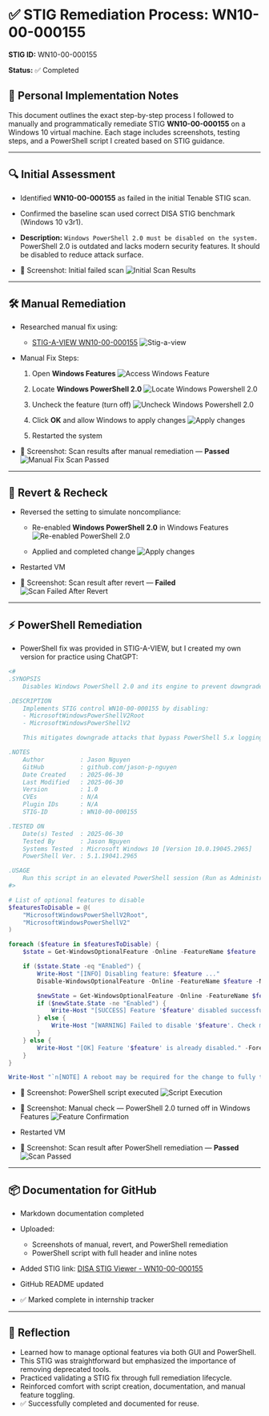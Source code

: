 # ✅ STIG Remediation Process: WN10-00-000155

**STIG ID:** WN10-00-000155

**Status:** ✅ Completed

## 🧾 Personal Implementation Notes

This document outlines the exact step-by-step process I followed to manually and programmatically remediate STIG **WN10-00-000155** on a Windows 10 virtual machine. Each stage includes screenshots, testing steps, and a PowerShell script I created based on STIG guidance.

---

## 🔍 Initial Assessment

* Identified **WN10-00-000155** as failed in the initial Tenable STIG scan.

* Confirmed the baseline scan used correct DISA STIG benchmark (Windows 10 v3r1).

* **Description:**
  `Windows PowerShell 2.0 must be disabled on the system.`
  PowerShell 2.0 is outdated and lacks modern security features. It should be disabled to reduce attack surface.

* 📸 Screenshot: Initial failed scan
  ![Initial Scan Results](screenshots/1_Initial_scan_results.png)

---

## 🛠 Manual Remediation

* Researched manual fix using:

  * [STIG-A-VIEW WN10-00-000155](https://stigaview.com/products/win10/v3r1/WN10-00-000155/)
    ![Stig-a-view](screenshots/2_STIG-A-VIEW.png)

* Manual Fix Steps:

  1. Open **Windows Features**
  ![Access Windows Feature](screenshots/3_Access_Windows_Features.png)

  2. Locate **Windows PowerShell 2.0**
  ![Locate Windows Powershell 2.0](screenshots/4_Windows_Features.png)
  
  3. Uncheck the feature (turn off)
  ![Uncheck Windows Powershell 2.0](screenshots/5_Uncheck_Powershell_2.0.png) 
     
  4. Click **OK** and allow Windows to apply changes
  ![Apply changes](screenshots/6_Apply_changes.png) 
  
  5. Restarted the system 

* 📸 Screenshot: Scan results after manual remediation — **Passed**
  ![Manual Fix Scan Passed](screenshots/7_Manual_Fix_Scan_Results.png)

---

## 🔁 Revert & Recheck

* Reversed the setting to simulate noncompliance:

  * Re-enabled **Windows PowerShell 2.0** in Windows Features
  ![Re-enabled PowerShell 2.0](screenshots/8_Re-enabled_Powershell_2.0.png)

  * Applied and completed change
  ![Apply changes](screenshots/9_Apply_changes.png)

* Restarted VM

* 📸 Screenshot: Scan result after revert — **Failed**
  ![Scan Failed After Revert](screenshots/10_Revert_fix_scan_results.png)

---

## ⚡ PowerShell Remediation

* PowerShell fix was provided in STIG-A-VIEW, but I created my own version for practice using ChatGPT:

```powershell
<#
.SYNOPSIS
    Disables Windows PowerShell 2.0 and its engine to prevent downgrade attacks.

.DESCRIPTION
    Implements STIG control WN10-00-000155 by disabling:
    - MicrosoftWindowsPowerShellV2Root
    - MicrosoftWindowsPowerShellV2

    This mitigates downgrade attacks that bypass PowerShell 5.x logging features.

.NOTES
    Author          : Jason Nguyen
    GitHub          : github.com/jason-p-nguyen
    Date Created    : 2025-06-30
    Last Modified   : 2025-06-30
    Version         : 1.0
    CVEs            : N/A
    Plugin IDs      : N/A
    STIG-ID         : WN10-00-000155

.TESTED ON
    Date(s) Tested  : 2025-06-30
    Tested By       : Jason Nguyen
    Systems Tested  : Microsoft Windows 10 [Version 10.0.19045.2965]
    PowerShell Ver. : 5.1.19041.2965

.USAGE
    Run this script in an elevated PowerShell session (Run as Administrator)
#>

# List of optional features to disable
$featuresToDisable = @(
    "MicrosoftWindowsPowerShellV2Root",
    "MicrosoftWindowsPowerShellV2"
)

foreach ($feature in $featuresToDisable) {
    $state = Get-WindowsOptionalFeature -Online -FeatureName $feature

    if ($state.State -eq "Enabled") {
        Write-Host "[INFO] Disabling feature: $feature ..."
        Disable-WindowsOptionalFeature -Online -FeatureName $feature -NoRestart -ErrorAction SilentlyContinue

        $newState = Get-WindowsOptionalFeature -Online -FeatureName $feature
        if ($newState.State -ne "Enabled") {
            Write-Host "[SUCCESS] Feature '$feature' disabled successfully." -ForegroundColor Green
        } else {
            Write-Host "[WARNING] Failed to disable '$feature'. Check manually." -ForegroundColor Yellow
        }
    } else {
        Write-Host "[OK] Feature '$feature' is already disabled." -ForegroundColor Cyan
    }
}

Write-Host "`n[NOTE] A reboot may be required for the change to fully take effect." -ForegroundColor Yellow
```

* 📸 Screenshot: PowerShell script executed
  ![Script Execution](screenshots/11_Powershell_execution.png)

* 📸 Screenshot: Manual check — PowerShell 2.0 turned off in Windows Features
  ![Feature Confirmation](screenshots/12_Manual_check.png)

* Restarted VM

* 📸 Screenshot: Scan result after PowerShell remediation — **Passed**
  ![Scan Passed](screenshots/13_Powershell_fix_scan_results.png)

---

## 📦 Documentation for GitHub

* Markdown documentation completed
* Uploaded:

  * Screenshots of manual, revert, and PowerShell remediation
  * PowerShell script with full header and inline notes
* Added STIG link:
  [DISA STIG Viewer - WN10-00-000155](https://stigaview.com/products/win10/v3r1/WN10-00-000155/)
* GitHub README updated
* ✅ Marked complete in internship tracker

---

## 🧠 Reflection

* Learned how to manage optional features via both GUI and PowerShell.
* This STIG was straightforward but emphasized the importance of removing deprecated tools.
* Practiced validating a STIG fix through full remediation lifecycle.
* Reinforced comfort with script creation, documentation, and manual feature toggling.
* ✅ Successfully completed and documented for reuse.
